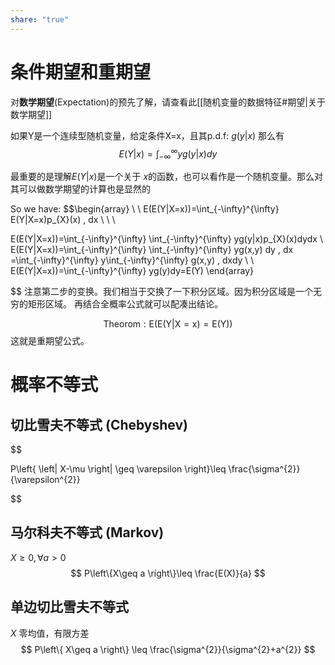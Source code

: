 ```yaml
---
share: "true"
---
```


# 条件期望和重期望

对**数学期望**(Expectation)的预先了解，请查看此[[随机变量的数据特征#期望|关于数学期望]]
 
 如果Y是一个连续型随机变量，给定条件X=x，且其p.d.f:  $g(y|x)$
那么有
$$
E(Y|x)=\int_{-\infty}^{\infty} y g(y|x)dy
$$

最重要的是理解$E(Y|x)$是一个关于 $x$的函数，也可以看作是一个随机变量。那么对其可以做数学期望的计算也是显然的

So we have:
$$\begin{array} \\
  \\
E(E(Y|X=x))=\int_{-\infty}^{\infty} E(Y|X=x)p_{X}(x) \, dx  \\ \\ \\

E(E(Y|X=x))=\int_{-\infty}^{\infty} \int_{-\infty}^{\infty} yg(y|x)p_{X}(x)dydx \\
E(E(Y|X=x))=\int_{-\infty}^{\infty} \int_{-\infty}^{\infty} yg(x,y) dy  \, dx =\int_{-\infty}^{\infty} y\int_{-\infty}^{\infty} g(x,y)   \, dxdy \\ \\
E(E(Y|X=x))=\int_{-\infty}^{\infty} yg(y)dy=E(Y)
\end{array}
	 
$$
注意第二步的变换。我们相当于交换了一下积分区域。因为积分区域是一个无穷的矩形区域。
再结合全概率公式就可以配凑出结论。

$$
\mathrm{Theorom:E(E(Y|X=x)= E(Y))}
$$
这就是重期望公式。

# 概率不等式

## 切比雪夫不等式 (Chebyshev)

$$

P\left\{ \left| X-\mu \right| \geq \varepsilon \right\}\leq \frac{\sigma^{2}}{\varepsilon^{2}} 

$$

## 马尔科夫不等式 (Markov)
$X\geq {0},\forall a>0$
$$
P\left\{X\geq a  \right\}\leq \frac{E(X)}{a} 
$$
## 单边切比雪夫不等式
$X$ 零均值，有限方差
$$
P\left\{ X\geq a \right\} \leq \frac{\sigma^{2}}{\sigma^{2}+a^{2}}
$$
